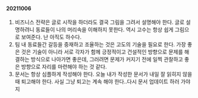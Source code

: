 #### 20211006
1. 비즈니스 전략은 글로 시작을 하더라도 결국 그림을 그려서 설명해야 한다. 글로 설명하려니 동료들이 나의 머리속을 이해하지 못한다. 역시 고수는 항상 쉽게 그림으로 보여준다. 난 아직도 하수다. 
2. 팀 내 동료들간 갈등을 중재하고 조율하는 것은 고도의 기술을 필요로 한다. 가장 좋은 것은 기술이 아니라 서로 각자가 함께 긍정적이고 건설적인 방향으로 문제를 해결하는 방식으로 나아가면 좋은데, 그러려면 문제가 커지기 전에 일찍 관찰하고 좋은 방향으로 자리를 마련해야 하는 것 같다. 
3. 문서는 항상 심플하게 작성해야 한다. 오늘 내가 작성한 문서가 내일 잘 읽히지 않을 때 퇴고해야 한다. 사실 그냥 퇴고는 계속 해야 한다..다시 문서 업데이트 하러 가야지
